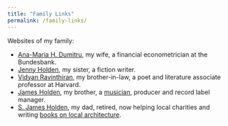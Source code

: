 ```yaml
---
title: "Family Links"
permalink: /family-links/
---
```

Websites of my family:
  * [Ana-Maria H. Dumitru](https://sites.google.com/site/anamariahdumitru/), my wife, a financial econometrician at the Bundesbank.
  * [Jenny Holden](https://www.jennyholden.co.uk/), my sister, a fiction writer.
  * [Vidyan Ravinthiran](https://scholar.harvard.edu/vidyan/home), my brother-in-law, a poet and literature associate professor at Harvard.
  * [James Holden](http://www.jamesholden.org/), my brother, a [musician](https://amzn.to/3kjxBU1), producer and record label manager.
  * [S. James Holden](https://vchwiltshire.org.uk/wiltshire-friends/wiltshire-vch-trust-membership/18-james-holden-treasurer), my dad, retired, now helping local charities and writing [books on local architecture](https://amzn.to/31nWZiU).
